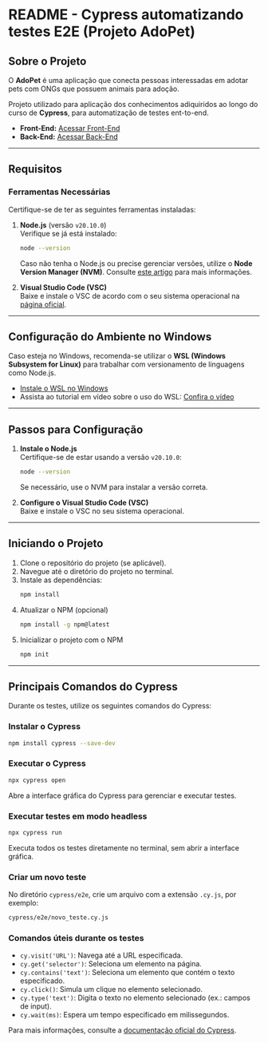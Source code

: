 # README - Cypress automatizando testes E2E (Projeto AdoPet)

## Sobre o Projeto

O **AdoPet** é uma aplicação que conecta pessoas interessadas em adotar pets com ONGs que possuem animais para adoção. 

Projeto utilizado para aplicação dos conhecimentos adiquiridos ao longo do curso de **Cypress**, para automatização de testes ent-to-end.

- **Front-End:** [Acessar Front-End](https://adopet-frontend-cypress.vercel.app)
- **Back-End:** [Acessar Back-End](https://adopet-api-i8qu.onrender.com/adotante/)

---

## Requisitos

### Ferramentas Necessárias

Certifique-se de ter as seguintes ferramentas instaladas:

1. **Node.js** (versão `v20.10.0`)  
   Verifique se já está instalado:
   ```bash
   node --version
   ```
   Caso não tenha o Node.js ou precise gerenciar versões, utilize o **Node Version Manager (NVM)**. Consulte [este artigo](#) para mais informações.

2. **Visual Studio Code (VSC)**  
   Baixe e instale o VSC de acordo com o seu sistema operacional na [página oficial](https://code.visualstudio.com/).

---

## Configuração do Ambiente no Windows

Caso esteja no Windows, recomenda-se utilizar o **WSL (Windows Subsystem for Linux)** para trabalhar com versionamento de linguagens como Node.js.

- [Instale o WSL no Windows](#)
- Assista ao tutorial em vídeo sobre o uso do WSL: [Confira o vídeo](#)

---

## Passos para Configuração

1. **Instale o Node.js**  
   Certifique-se de estar usando a versão `v20.10.0`:
   ```bash
   node --version
   ```
   Se necessário, use o NVM para instalar a versão correta.

2. **Configure o Visual Studio Code (VSC)**  
   Baixe e instale o VSC no seu sistema operacional.

---

## Iniciando o Projeto

1. Clone o repositório do projeto (se aplicável).
2. Navegue até o diretório do projeto no terminal.
3. Instale as dependências:
   ```bash
   npm install
   ```
4. Atualizar o NPM (opcional)
   ```bash
   npm install -g npm@latest
   ```
5. Inicializar o projeto com o NPM
   ```bash
   npm init
   ```
   
---

## Principais Comandos do Cypress

Durante os testes, utilize os seguintes comandos do Cypress:

### Instalar o Cypress 
```bash
npm install cypress --save-dev
```

### Executar o Cypress
```bash
npx cypress open
```
Abre a interface gráfica do Cypress para gerenciar e executar testes.

### Executar testes em modo headless
```bash
npx cypress run
```
Executa todos os testes diretamente no terminal, sem abrir a interface gráfica.

### Criar um novo teste
No diretório `cypress/e2e`, crie um arquivo com a extensão `.cy.js`, por exemplo:
```bash
cypress/e2e/novo_teste.cy.js
```

### Comandos úteis durante os testes
- `cy.visit('URL')`: Navega até a URL especificada.
- `cy.get('selector')`: Seleciona um elemento na página.
- `cy.contains('text')`: Seleciona um elemento que contém o texto especificado.
- `cy.click()`: Simula um clique no elemento selecionado.
- `cy.type('text')`: Digita o texto no elemento selecionado (ex.: campos de input).
- `cy.wait(ms)`: Espera um tempo especificado em milissegundos.

Para mais informações, consulte a [documentação oficial do Cypress](https://docs.cypress.io/).
